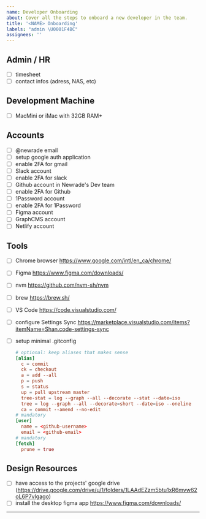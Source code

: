```yaml
---
name: Developer Onboarding
about: Cover all the steps to onboard a new developer in the team.
title: '<NAME> Onboarding'
labels: "admin \U0001F4BC"
assignees: ''
---
```


## Admin / HR

- [ ] timesheet
- [ ] contact infos (adress, NAS, etc)

## Development Machine

- [ ] MacMini or iMac with 32GB RAM+

## Accounts

- [ ] @newrade email
- [ ] setup google auth application
- [ ] enable 2FA for gmail
- [ ] Slack account
- [ ] enable 2FA for slack
- [ ] Github account in Newrade's Dev team
- [ ] enable 2FA for Github
- [ ] 1Password account
- [ ] enable 2FA for 1Password
- [ ] Figma account
- [ ] GraphCMS account
- [ ] Netlify account

## Tools

- [ ] Chrome browser https://www.google.com/intl/en_ca/chrome/
- [ ] Figma https://www.figma.com/downloads/
- [ ] nvm https://github.com/nvm-sh/nvm
- [ ] brew https://brew.sh/
- [ ] VS Code https://code.visualstudio.com/
- [ ] configure Settings Sync https://marketplace.visualstudio.com/items?itemName=Shan.code-settings-sync
- [ ] setup minimal .gitconfig

  ```conf
  # optional: keep aliases that makes sense
  [alias]
    c = commit
    ck = checkout
    a = add --all
    p = push
    s = status
    up = pull upstream master
    tree-stat = log --graph --all --decorate --stat --date=iso
    tree = log --graph --all --decorate=short --date=iso --oneline
    ca = commit --amend --no-edit
  # mandatory
  [user]
    name = <github-username>
    email = <github-email>
  # mandatory
  [fetch]
    prune = true
  ```

## Design Resources

- [ ] have access to the projects' google drive (https://drive.google.com/drive/u/1/folders/1LAAdEZzm5btu1xR6mvw62oL6P7vIgago)
- [ ] install the desktop figma app https://www.figma.com/downloads/

---
